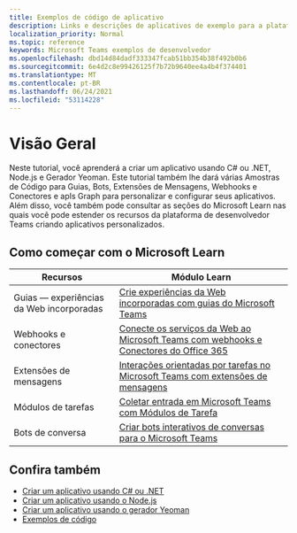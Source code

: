 ```yaml
---
title: Exemplos de código de aplicativo
description: Links e descrições de aplicativos de exemplo para a plataforma Microsoft Teams desenvolvedor
localization_priority: Normal
ms.topic: reference
keywords: Microsoft Teams exemplos de desenvolvedor
ms.openlocfilehash: dbd14d84dadf333347fcab51bb354b38f492b0b6
ms.sourcegitcommit: 6e4d2c8e99426125f7b72b9640ee4a4b4f374401
ms.translationtype: MT
ms.contentlocale: pt-BR
ms.lasthandoff: 06/24/2021
ms.locfileid: "53114228"
---
```

# <a name="overview"></a>Visão Geral

Neste tutorial, você aprenderá a criar um aplicativo usando C# ou .NET, Node.js e Gerador Yeoman. Este tutorial também lhe dará várias Amostras de Código para Guias, Bots, Extensões de Mensagens, Webhooks e Conectores e apIs Graph para personalizar e configurar seus aplicativos. Além disso, você também pode consultar as seções do Microsoft Learn nas quais você pode estender os recursos da plataforma de desenvolvedor Teams criando aplicativos personalizados.  

## <a name="getting-started-with-microsoft-learn"></a>Como começar com o Microsoft Learn

| **Recursos**| **Módulo Learn**|
|--------|-------------|
| Guias — experiências da Web incorporadas  |  [Crie experiências da Web incorporadas com guias do Microsoft Teams](/learn/modules/embedded-web-experiences/) |
| Webhooks e conectores  |  [Conecte os serviços da Web ao Microsoft Teams com webhooks e Conectores do Office 365](/learn/modules/msteams-webhooks-connectors/) |
|Extensões de mensagens  | [Interações orientadas por tarefas no Microsoft Teams com extensões de mensagens](/learn/modules/msteams-messaging-extensions/)  |
| Módulos de tarefas |  [Coletar entrada em Microsoft Teams com Módulos de Tarefa](/learn/modules/msteams-task-modules/) |
| Bots de conversa  | [Criar bots interativos de conversas para o Microsoft Teams](/learn/modules/msteams-conversation-bots/)  |

## <a name="see-also"></a>Confira também

* [Criar um aplicativo usando C# ou .NET](get-started-dotnet-app-studio.md)
* [Criar um aplicativo usando o Node.js](get-started-nodejs-app-studio.md)
* [Criar um aplicativo usando o gerador Yeoman](get-started-yeoman.md)
* [Exemplos de código](https://github.com/OfficeDev/Microsoft-Teams-Samples)